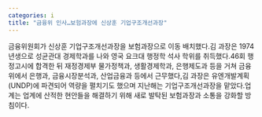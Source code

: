 ```yaml
---
categories: i
title: "금융위 인사…보험과장에 신상훈 기업구조개선과장"
---
```

금융위원회가 신상훈 기업구조개선과장을 보험과장으로 이동 배치했다.김 과장은 1974년생으로 성균관대 경제학과를 나와 영국 요크대 행정학 석사 학위를 취득했다.46회 행정고시에 합격한 뒤 재정경제부 물가정책과, 생활경제학과, 은행제도과 등을 거쳐 금융위에서 은행과, 금융시장분석과, 산업금융과 등에서 근무했다,김 과장은 유엔개발계획(UNDP)에 파견되어 역량을 펼치기도 했으며 지난해는 기업구조개선과장을 맡았다.업계는 업계에 산적한 현안들을 해결하기 위해 새로 발탁된 보험과장과 소통을 강화할 방침이다.